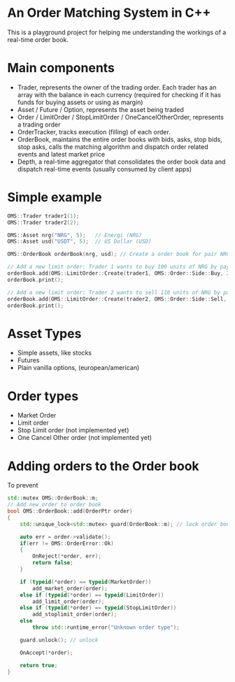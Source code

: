 # An Order Matching System in C++

This is a playground project for helping me understanding the workings of a real-time order book. 

# Main components

- Trader, represents the owner of the trading order. Each trader has an array with the balance in each currency (required for checking if it has funds for buying assets or using as margin)
- Asset / Future / Option, represents the asset being traded
- Order / LimitOrder / StopLimitOrder / OneCancelOtherOrder, represents a trading order
- OrderTracker, tracks execution (filling) of each order.
- OrderBook, maintains the entire order books with bids, asks, stop bids, stop asks, calls the matching algorithm and dispatch order related events and latest market price
- Depth, a real-time aggregator that consolidates the order book data and dispatch real-time events (usually consumed by client apps)

# Simple example

```cpp
OMS::Trader trader1(1);
OMS::Trader trader2(2);

OMS::Asset nrg("NRG", 5);	// Energi (NRG)
OMS::Asset usd("USDT", 5);	// US Dollar (USD)

OMS::OrderBook orderBook(nrg, usd); // Create a order book for pair NRG x USD

// Add a new limit order: Trader 1 wants to buy 100 units of NRG by paying 2 USDT
orderBook.add(OMS::LimitOrder::Create(trader1, OMS::Order::Side::Buy, 2 /*bid price*/, 100 /* quantity */));
orderBook.print();

// Add a new limit order: Trader 2 wants to sell 110 units of NRG by paying 2 USDT
orderBook.add(OMS::LimitOrder::Create(trader2, OMS::Order::Side::Sell, 2.1 /*ask price*/, 110 /* quantity */));
orderBook.print();

```

# Asset Types

- Simple assets, like stocks
- Futures
- Plain vanilla options, (european/american)

# Order types

- Market Order
- Limit order
- Stop Limit order (not implemented yet)
- One Cancel Other order (not implemented yet)

# Adding orders to the Order book

To prevent 
```cpp
std::mutex OMS::OrderBook::m;
// Add new order to order book
bool OMS::OrderBook::add(OrderPtr order)
{
	std::unique_lock<std::mutex> guard(OrderBook::m); // lock order books from other threads

	auto err = order->validate();
	if(err != OMS::OrderError::Ok)
	{
		OnReject(*order, err);
		return false;
	}

	if (typeid(*order) == typeid(MarketOrder))
		add_market_order(order);
	else if (typeid(*order) == typeid(LimitOrder))
		add_limit_order(order);
	else if (typeid(*order) == typeid(StopLimitOrder))
		add_stoplimit_order(order);
	else
		throw std::runtime_error("Unknown order type");

    guard.unlock(); // unlock

	OnAccept(*order);

	return true;
}
```